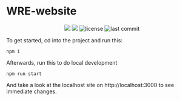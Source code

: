 # WRE-website

<p align="center">
  <img src="https://github.com/Williams-RE/WRE-website/actions/workflows/check_source_code.yml/badge.svg"/>
  <img src="https://img.shields.io/github/issues-raw/Williams-RE/WRE-website?color=yellow"/>
  <img alt="license" src="https://img.shields.io/github/license/Williams-RE/WRE-website?color=%2357d3af">
  <img alt="last commit" src="https://img.shields.io/github/last-commit/Williams-RE/WRE-website?color=%2357d3af">
</p>

To get started, cd into the project and run this:

```
npm i
```

Afterwards, run this to do local development

```
npm run start
```

And take a look at the localhost site on http://localhost:3000 to see immediate changes.

